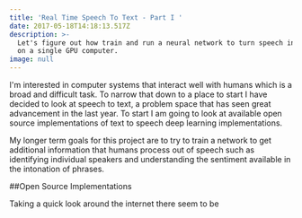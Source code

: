 ```yaml
---
title: 'Real Time Speech To Text - Part I '
date: 2017-05-18T14:18:13.517Z
description: >-
  Let's figure out how train and run a neural network to turn speech into text
  on a single GPU computer.
image: null
---
```


I'm interested in computer systems that interact well with humans which is a broad and difficult task. To narrow that down to a place to start I have decided to look at speech to text, a problem space that has seen great advancement in the last year. To start I am going to look at available open source implementations of text to speech deep learning implementations.

My longer term goals for this project are to try to train a network to get additional information that humans process out of speech such as identifying individual speakers and understanding the sentiment available in the intonation of phrases.

##Open Source Implementations

Taking a quick look around the internet there seem to be 